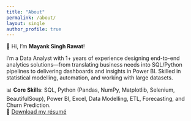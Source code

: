```yaml
---
title: "About"
permalink: /about/
layout: single
author_profile: true
---
```


👋 Hi, I’m **Mayank Singh Rawat**!  

I’m a Data Analyst with 1+ years of experience designing end-to-end analytics solutions—from translating business needs into SQL/Python pipelines to delivering dashboards and insights in Power BI. Skilled in statistical modelling, automation, and working with large datasets.

📊 **Core Skills**: SQL, Python (Pandas, NumPy, Matplotlib, Selenium, BeautifulSoup), Power BI, Excel, Data Modelling, ETL, Forecasting, and Churn Prediction.  
📄 [Download my résumé](/assets/files/Mayank_Rawat_Resume.pdf)
